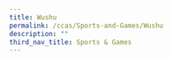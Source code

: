 ```yaml
---
title: Wushu
permalink: /ccas/Sports-and-Games/Wushu
description: ""
third_nav_title: Sports & Games
---
```

